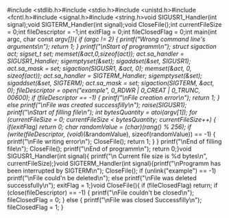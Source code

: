 #include <stdlib.h>#include <stdio.h>#include <unistd.h>#include <fcntl.h>#include <signal.h>#include <string.h>void SIGUSR1_Handler(int signal);void SIGTERM_Handler(int signal);void CloseFile();int currentFileSize = 0;int fileDescriptor = -1;int exitFlag = 0;int fileClosedFlag = 0;int main(int argc, char const *argv[]){    if (argc != 2)    {        printf("Wrong command line's arguments\n");        return 1;    }    printf("\nStart of programm\n");    struct sigaction act;    sigset_t set;    memset(&act,0,sizeof(act));    act.sa_handler = SIGUSR1_Handler;    sigemptyset(&set);    sigaddset(&set, SIGUSR1);    act.sa_mask = set;    sigaction(SIGUSR1, &act, 0);    memset(&act, 0, sizeof(act));    act.sa_handler = SIGTERM_Handler;    sigemptyset(&set);    sigaddset(&set, SIGTERM);    act.sa_mask = set;    sigaction(SIGTERM, &act, 0);    fileDescriptor = open("example", 0_RDWR | 0_CREAT | 0_TRUNC, 00600);    if (fileDescriptor == -1)    {        printf("\nFile creation error\n");        return 1;    }    else printf("\nFile was created successfilly\n");    raise(SIGUSR1);    printf("\nStart of filling file\n");    int bytesQuantity = atoi(argv[1]);    for (currentFileSize = 0; currentFileSize < bytesQuantity; currentFileSize++)    {        if(exitFlag)            return 0;        char randomValue = (char)(rang() % 256);        if (write(fileDescriptor, (void*)(&randomValue), sizeof(randomValue)) == -1)        {            printf("\nFile writing error\n");            CloseFile();            return 1;        }    }    printf("\nEnd of filling file\n");    CloseFile();    printf("\nEnd of programm\n");    return 0;}void SIGUSR1_Handler(int signal){    printf("\n Current file size is %d bytes\n", currentFileSize);}void SIGTERM_Handler(int signal){printf("\nProgramm has been interrupted by SIGTERM\n");    CloseFile();    if (unlink("example") == -1)        printf("\nFile could'n be deleted\n");    else        printf("\nFile was deleted successfully\n");    exitFlag = 1;}void CloseFile(){    if (fileClosedFlag)        return;    if (close(fileDescriptor) == -1)    {        printf("\nFile couldn't be closed\n");        fileClosedFlag = 0;    }    else    {        printf("\nFile was closed Successfilly\n");        fileClosedFlag = 1;    }
